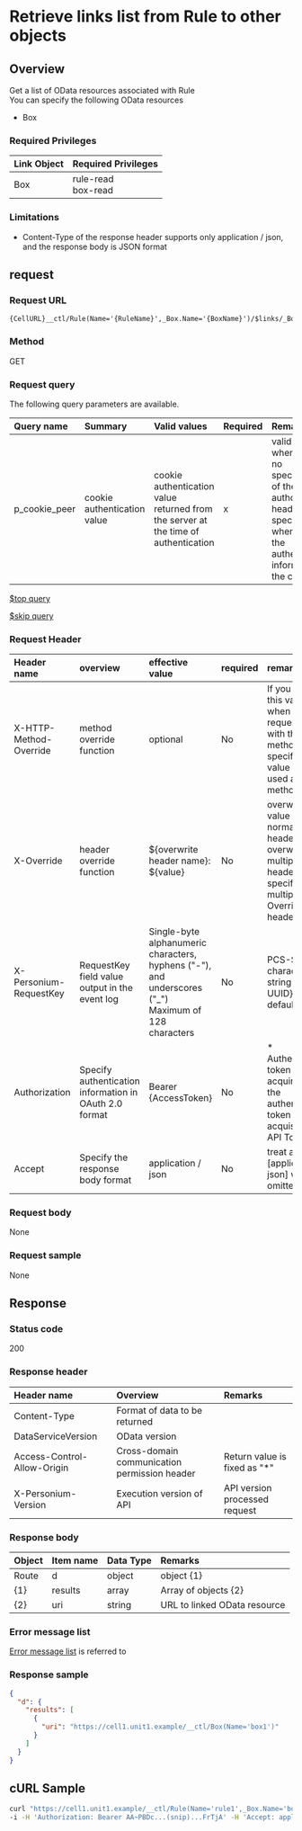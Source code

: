 # Retrieve links list from Rule to other objects
## Overview
Get a list of OData resources associated with Rule  
You can specify the following OData resources  

* Box

### Required Privileges
|Link Object|Required Privileges|
|:-|:-|
|Box|rule-read<br>box-read|

### Limitations
* Content-Type of the response header supports only application / json, and the response body is JSON format


## request
### Request URL
```
{CellURL}__ctl/Rule(Name='{RuleName}',_Box.Name='{BoxName}')/$links/_Box
```

### Method
GET
### Request query
The following query parameters are available.

| Query name | Summary | Valid values | Required | Remarks |
|:--|:--|:--|:--|:--|
| p_cookie_peer | cookie authentication value | cookie authentication value returned from the server at the time of authentication | x | valid only when there is no specification of the authorization header <br> specifying when using the authentication information of the cookie |

<!---
[$select query](406_Select_Query.md)

[$expand query](405_Expand_Query.md)

[$format query](404_Format_Query.md)

[$filter query](403_Filter_Query.md)

[$inlinecount query](407_Inlinecount_Query.md)

[$orderby query](400_Orderby_Query.md)
-->

[$top query](401_Top_Query.md)

[$skip query](402_Skip_Query.md)

<!---
[Full Text Search (q) Query](408_Full_Text_Search_Query.md)
-->

### Request Header
| Header name | overview | effective value | required | remarks |
|:--|:--|:--|:--|:--|
| X-HTTP-Method-Override | method override function | optional | No | If you specify this value when requesting with the POST method, the specified value will be used as a method. |
| X-Override | header override function | ${overwrite header name}: ${value} | No | overwrites the value of normal HTTP header. To overwrite multiple headers, specify multiple X-Override headers. |
| X-Personium-RequestKey |RequestKey field value output in the event log|Single-byte alphanumeric characters, hyphens ("-"), and underscores ("_")<br>Maximum of 128 characters|No|PCS-${32 character string with UUID} by default|
| Authorization | Specify authentication information in OAuth 2.0 format | Bearer {AccessToken} | No | * Authentication token acquired with the authentication token acquisition API Token |
| Accept | Specify the response body format | application / json | No | treat as [application / json] when omitted |
### Request body
None

### Request sample
None


## Response
### Status code
200

### Response header

| Header name | Overview | Remarks |
|:--|:--|:--|
| Content-Type | Format of data to be returned ||
| DataServiceVersion | OData version ||
| Access-Control-Allow-Origin | Cross-domain communication permission header | Return value is fixed as "*"
| X-Personium-Version | Execution version of API | API version processed request |

### Response body

| Object | Item name | Data Type | Remarks |
|:--|:--|:--|:--|
| Route | d | object | object {1} |
| {1} | results | array | Array of objects {2}
| {2} | uri | string | URL to linked OData resource |
### Error message list
[Error message list](004_Error_Messages.md) is referred to

### Response sample
```JSON
{
  "d": {
    "results": [
      {
        "uri": "https://cell1.unit1.example/__ctl/Box(Name='box1')"
      }
    ]
  }
}
```

## cURL Sample

```sh
curl "https://cell1.unit1.example/__ctl/Rule(Name='rule1',_Box.Name='box1')/\$links/_Box" -X GET \
-i -H 'Authorization: Bearer AA~PBDc...(snip)...FrTjA' -H 'Accept: application/json'
```
